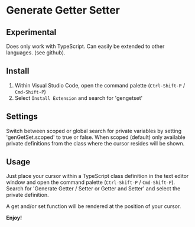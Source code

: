 # Generate Getter Setter

## Experimental

Does only work with TypeScript. Can easily be extended to other languages. (see github).

## Install

1. Within Visual Studio Code, open the command palette (`Ctrl-Shift-P` / `Cmd-Shift-P`)
2. Select `Install Extension` and search for 'gengetset'

## Settings

Switch between scoped or global search for private variables by setting 'genGetSet.scoped' to true or false.
When scoped (default) only available private definitions from the class where the cursor resides will be shown.

## Usage

Just place your cursor within a TypeScript class definition in the text editor window and open the command palette (`Ctrl-Shift-P` / `Cmd-Shift-P`).
Search for 'Generate Getter / Setter or Getter and Setter' and select the private definition.

A get and/or set function will be rendered at the position of your cursor.

**Enjoy!**
